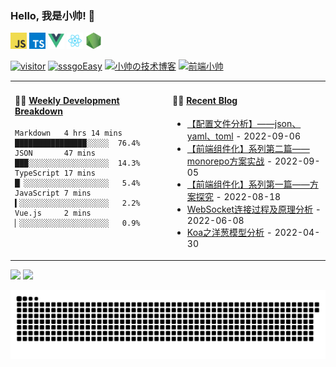 ### Hello, 我是小帅! 👋

<code><img height="26" src="https://raw.githubusercontent.com/github/explore/80688e429a7d4ef2fca1e82350fe8e3517d3494d/topics/javascript/javascript.png"></code>
<code><img height="26" src="https://raw.githubusercontent.com/github/explore/80688e429a7d4ef2fca1e82350fe8e3517d3494d/topics/typescript/typescript.png"></code>
<code><img height="26" src="https://raw.githubusercontent.com/github/explore/80688e429a7d4ef2fca1e82350fe8e3517d3494d/topics/vue/vue.png"></code>
<code><img height="26" src="https://raw.githubusercontent.com/github/explore/80688e429a7d4ef2fca1e82350fe8e3517d3494d/topics/react/react.png"></code>
<code><img height="26" src="https://raw.githubusercontent.com/github/explore/80688e429a7d4ef2fca1e82350fe8e3517d3494d/topics/nodejs/nodejs.png"></code>

[![visitor](https://visitor-badge.glitch.me/badge?page_id=js-banana.js-banana)](https://github.com/JS-banana)
[![sssgoEasy](https://img.shields.io/badge/juejin-sssgoEasy-blue)](https://juejin.cn/user/1204720476890477)
[![小帅の技术博客](https://img.shields.io/badge/blog-%E5%B0%8F%E5%B8%85%E3%81%AE%E6%8A%80%E6%9C%AF%E5%8D%9A%E5%AE%A2-orange)](https://ssscode.com/)
[![前端小帅](https://img.shields.io/badge/%E5%85%AC%E4%BC%97%E5%8F%B7-%E5%89%8D%E7%AB%AF%E5%B0%8F%E5%B8%85-brightgreen)](https://cdn.jsdelivr.net/gh/JS-banana/images/vuepress/1.jpg)

<!-- :sunny: I'm currently learning and working on... -->

<!-- :fire: To live alone is the fate of all great souls

:raised_hand: 掘金：[https://juejin.cn/user/1204720476890477](https://juejin.cn/user/1204720476890477)

:sparkles: 博客：[https://ssscode.com/](https://ssscode.com/) -->

<!-- **Languages and Tools:**   -->

<!-- <img height="120" src="https://cdn.jsdelivr.net/gh/JS-banana/images/vuepress/4.png" /> -->

<!-- [![sss's github stats](https://github-readme-stats.vercel.app/api?username=JS-banana&show_icons=true&theme=synthwave&layout=compact)](https://github.com/anuraghazra/github-readme-stats) -->

<table width="800px">
<tr>
<td valign="top" width="50%">

#### 🏊‍♂️ <a href="https://gist.github.com/JS-banana/b4b79e0deb0164edaae772ecbc5bd8bc" target="_blank">Weekly Development Breakdown</a>

<!-- code_time starts -->

```text
Markdown   4 hrs 14 mins  ████████████████░░░░░  76.4%
JSON       47 mins        ███░░░░░░░░░░░░░░░░░░  14.3%
TypeScript 17 mins        █▏░░░░░░░░░░░░░░░░░░░   5.4%
JavaScript 7 mins         ▍░░░░░░░░░░░░░░░░░░░░   2.2%
Vue.js     2 mins         ▏░░░░░░░░░░░░░░░░░░░░   0.9%
```

<!-- code_time ends -->
</td>

<td valign="top" width="50%">

#### 🤹‍♀️ <a href="https://ssscode.com/" target="_blank">Recent Blog</a>

<!-- blog starts -->
* <a href='https://ssscode.com/pages/131a7a/' target='_blank'>【配置文件分析】——json、yaml、toml</a> - 2022-09-06
* <a href='https://ssscode.com/pages/eb2149/' target='_blank'>【前端组件化】系列第二篇——monorepo方案实战</a> - 2022-09-05
* <a href='https://ssscode.com/pages/f120e1/' target='_blank'>【前端组件化】系列第一篇——方案探究</a> - 2022-08-18
* <a href='https://ssscode.com/pages/4d7766/' target='_blank'>WebSocket连接过程及原理分析</a> - 2022-06-08
* <a href='https://ssscode.com/pages/d8b0e2/' target='_blank'>Koa之洋葱模型分析</a> - 2022-04-30
<!-- blog ends -->

</td>
</tr>

</table>

<p>
  <img
  width="334"
  src="https://github-readme-stats.vercel.app/api/top-langs/?username=js-banana&hide=handlebars&langs_count=8&layout=compact&exclude_repo=blog,vuepress-theme-vdoing,hexo,hexo-theme-next,images&bg_color=30,e96443,904e95&title_color=fff&text_color=fff"
  />
  <img
  width="460"
  src="https://github-readme-stats.vercel.app/api?username=JS-banana&show_icons=true&&theme=radical&layout=compact"
  />
</p>

<!-- [![Readme Card](https://github-readme-stats.vercel.app/api/pin/?username=anuraghazra&repo=github-readme-stats)](https://github.com/anuraghazra/github-readme-stats) -->

<!-- ![Languages](https://github-readme-stats.vercel.app/api/top-langs/?username=js-banana&hide=handlebars&langs_count=8&layout=compact&exclude_repo=vuepress,vuepress-blog-io,vuepress-theme-vdoing,hexo,hexo-theme-next,images) -->

![github contribution grid snake animation](https://github.com/JS-banana/JS-banana/blob/output/github-contribution-grid-snake.svg)
